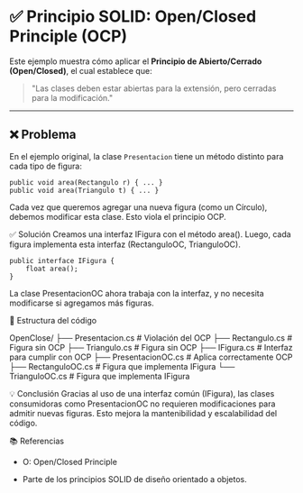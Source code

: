﻿# ✅ Principio SOLID: Open/Closed Principle (OCP)

Este ejemplo muestra cómo aplicar el **Principio de Abierto/Cerrado (Open/Closed)**, el cual establece que:

> "Las clases deben estar abiertas para la extensión, pero cerradas para la modificación."

---

## ❌ Problema

En el ejemplo original, la clase `Presentacion` tiene un método distinto para cada tipo de figura:

```Csharp
public void area(Rectangulo r) { ... }
public void area(Triangulo t) { ... }
```

Cada vez que queremos agregar una nueva figura (como un Círculo), debemos modificar esta clase. Esto viola el principio OCP.

✅ Solución
Creamos una interfaz IFigura con el método area(). Luego, cada figura implementa esta interfaz (RectanguloOC, TrianguloOC).

```Csharp
public interface IFigura {
    float area();
}
```
La clase PresentacionOC ahora trabaja con la interfaz, y no necesita modificarse si agregamos más figuras.

🧩 Estructura del código

OpenClose/
├── Presentacion.cs          # Violación del OCP
├── Rectangulo.cs            # Figura sin OCP
├── Triangulo.cs             # Figura sin OCP
├── IFigura.cs               # Interfaz para cumplir con OCP
├── PresentacionOC.cs        # Aplica correctamente OCP
├── RectanguloOC.cs          # Figura que implementa IFigura
└── TrianguloOC.cs           # Figura que implementa IFigura

💡 Conclusión
Gracias al uso de una interfaz común (IFigura), las clases consumidoras como PresentacionOC no requieren modificaciones para admitir nuevas figuras. Esto mejora la mantenibilidad y escalabilidad del código.


📚 Referencias
 - O: Open/Closed Principle

 - Parte de los principios SOLID de diseño orientado a objetos.